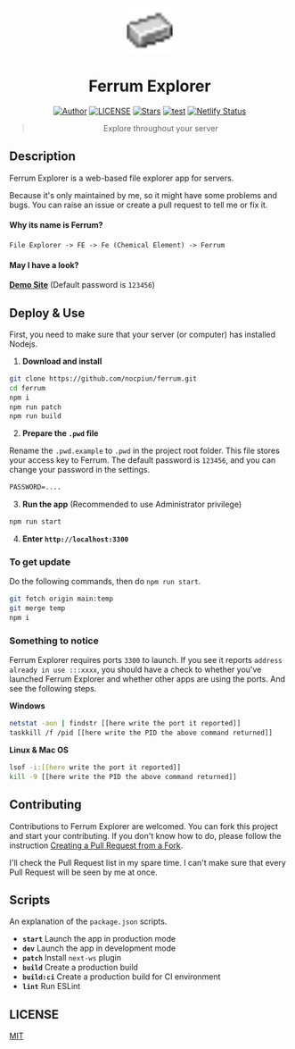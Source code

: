 <div align="center">

<img src="./public/icon.png" style="width:82px;"/>

# Ferrum Explorer

[![Author](https://img.shields.io/badge/Author-NriotHrreion-red.svg "Author")](https://github.com/NriotHrreion)
[![LICENSE](https://img.shields.io/badge/license-MIT-blue.svg "LICENSE")](./LICENSE)
[![Stars](https://img.shields.io/github/stars/nocpiun/ferrum.svg?label=Stars)](https://github.com/nocpiun/ferrum/stargazers)
[![test](https://img.shields.io/github/actions/workflow/status/nocpiun/ferrum/ci.yml)](https://github.com/nocpiun/ferrum/actions/workflows/ci.yml)
[![Netlify Status](https://api.netlify.com/api/v1/badges/4bbf93a7-63d0-4512-bb3a-09345632ad1e/deploy-status)](https://app.netlify.com/sites/inspiring-torte-1d7e94/deploys)

> Explore throughout your server

</div>

## Description

Ferrum Explorer is a web-based file explorer app for servers.

Because it's only maintained by me, so it might have some problems and bugs. You can raise an issue or create a pull request to tell me or fix it.

#### Why its name is Ferrum?

```
File Explorer -> FE -> Fe (Chemical Element) -> Ferrum
```

#### May I have a look?

**[Demo Site](https://ferrum-demo.nocp.space)** (Default password is `123456`)

## Deploy & Use

First, you need to make sure that your server (or computer) has installed Nodejs.

1. **Download and install**

```bash
git clone https://github.com/nocpiun/ferrum.git
cd ferrum
npm i
npm run patch
npm run build
```

2. **Prepare the `.pwd` file**

Rename the `.pwd.example` to `.pwd` in the project root folder. This file stores your access key to Ferrum. The default password is `123456`, and you can change your password in the settings.

```txt
PASSWORD=....
```

3. **Run the app** (Recommended to use Administrator privilege)

```bash
npm run start
```

4. **Enter `http://localhost:3300`**

### To get update

Do the following commands, then do `npm run start`.

```bash
git fetch origin main:temp
git merge temp
npm i
```

### Something to notice

Ferrum Explorer requires ports `3300` to launch. If you see it reports `address already in use :::xxxx`, you should have a check to whether you've launched Ferrum Explorer and whether other apps are using the ports. And see the following steps.

**Windows**

```bash
netstat -aon | findstr [[here write the port it reported]]
taskkill /f /pid [[here write the PID the above command returned]]
```

**Linux & Mac OS**

```bash
lsof -i:[[here write the port it reported]]
kill -9 [[here write the PID the above command returned]]
```

## Contributing

Contributions to Ferrum Explorer are welcomed. You can fork this project and start your contributing. If you don't know how to do, please follow the instruction [Creating a Pull Request from a Fork](https://help.github.com/en/github/collaborating-with-issues-and-pull-requests/creating-a-pull-request-from-a-fork).

I'll check the Pull Request list in my spare time. I can't make sure that every Pull Request will be seen by me at once.

## Scripts

An explanation of the `package.json` scripts.

- **`start`** Launch the app in production mode
- **`dev`** Launch the app in development mode
- **`patch`** Install `next-ws` plugin
- **`build`** Create a production build
- **`build:ci`** Create a production build for CI environment
- **`lint`** Run ESLint

## LICENSE

[MIT](./LICENSE)
